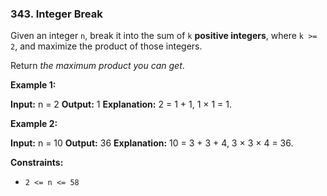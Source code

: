 ### 343\. Integer Break

Given an integer `n`, break it into the sum of `k` **positive integers**, where `k >= 2`, and maximize the product of those integers.

Return _the maximum product you can get_.

**Example 1:**

**Input:** n = 2
**Output:** 1
**Explanation:** 2 = 1 + 1, 1 × 1 = 1.

**Example 2:**

**Input:** n = 10
**Output:** 36
**Explanation:** 10 = 3 + 3 + 4, 3 × 3 × 4 = 36.

**Constraints:**

*   `2 <= n <= 58`